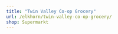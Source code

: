 ```yaml
---
title: "Twin Valley Co-op Grocery"
url: /elkhorn/twin-valley-co-op-grocery/
shop: Supermarkt
---
```

